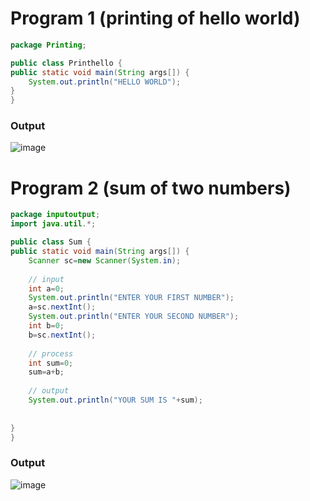 # Program 1 (printing of hello world)
```java
package Printing;

public class Printhello {
public static void main(String args[]) {
	System.out.println("HELLO WORLD");
}
}

```
### Output
![image](https://user-images.githubusercontent.com/96744498/185990333-6569454e-1cb3-4583-b2fa-f38ed57c6782.png)

# Program 2 (sum of two numbers)
```java
package inputoutput;
import java.util.*;

public class Sum {
public static void main(String args[]) {
	Scanner sc=new Scanner(System.in);
	
	// input
	int a=0;
	System.out.println("ENTER YOUR FIRST NUMBER");
	a=sc.nextInt();
	System.out.println("ENTER YOUR SECOND NUMBER");
	int b=0;
	b=sc.nextInt();
	
	// process
	int sum=0;
	sum=a+b;
	
	// output
	System.out.println("YOUR SUM IS "+sum);
	
	
}
}

```
### Output
![image](https://user-images.githubusercontent.com/96744498/185996006-b2f81dad-b2ac-4856-b8fb-e267d1d72138.png)
